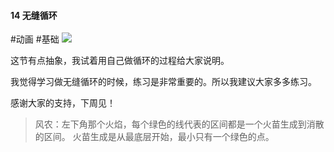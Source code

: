 #### 14  无缝循环
#动画 #基础
![](assets/tutorials/t14/loop.gif)

  这节有点抽象，我试着用自己做循环的过程给大家说明。

  我觉得学习做无缝循环的时候，练习是非常重要的。所以我建议大家多多练习。

  感谢大家的支持，下周见！

> 风农：左下角那个火焰，每个绿色的线代表的区间都是一个火苗生成到消散的区间。
> 火苗生成是从最底层开始，最小只有一个绿色的点。

